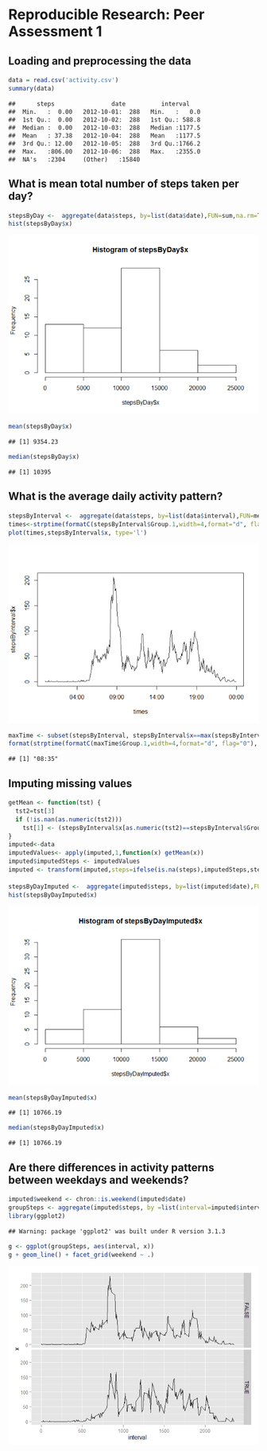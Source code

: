 # Reproducible Research: Peer Assessment 1


## Loading and preprocessing the data

```r
data = read.csv('activity.csv')
summary(data)
```

```
##      steps                date          interval     
##  Min.   :  0.00   2012-10-01:  288   Min.   :   0.0  
##  1st Qu.:  0.00   2012-10-02:  288   1st Qu.: 588.8  
##  Median :  0.00   2012-10-03:  288   Median :1177.5  
##  Mean   : 37.38   2012-10-04:  288   Mean   :1177.5  
##  3rd Qu.: 12.00   2012-10-05:  288   3rd Qu.:1766.2  
##  Max.   :806.00   2012-10-06:  288   Max.   :2355.0  
##  NA's   :2304     (Other)   :15840
```

## What is mean total number of steps taken per day?

```r
stepsByDay <-  aggregate(data$steps, by=list(data$date),FUN=sum,na.rm=TRUE)
hist(stepsByDay$x)
```

![](PA1_template_files/figure-html/mean_values-1.png) 

```r
mean(stepsByDay$x)
```

```
## [1] 9354.23
```

```r
median(stepsByDay$x)
```

```
## [1] 10395
```


## What is the average daily activity pattern?

```r
stepsByInterval <-  aggregate(data$steps, by=list(data$interval),FUN=mean,na.rm=TRUE)
times<-strptime(formatC(stepsByInterval$Group.1,width=4,format="d", flag="0"),'%H%M')
plot(times,stepsByInterval$x, type='l')
```

![](PA1_template_files/figure-html/average_daily-1.png) 

```r
maxTime <- subset(stepsByInterval, stepsByInterval$x==max(stepsByInterval$x))
format(strptime(formatC(maxTime$Group.1,width=4,format="d", flag="0"),'%H%M'),'%H:%M')
```

```
## [1] "08:35"
```
## Imputing missing values

```r
getMean <- function(tst) {
  tst2=tst[3]
  if (!is.nan(as.numeric(tst2))) 
    tst[1] <- (stepsByInterval$x[as.numeric(tst2)==stepsByInterval$Group.1]);
}
imputed<-data
imputedValues<- apply(imputed,1,function(x) getMean(x))
imputed$imputedSteps <- imputedValues
imputed <- transform(imputed,steps=ifelse(is.na(steps),imputedSteps,steps))

stepsByDayImputed <-  aggregate(imputed$steps, by=list(imputed$date),FUN=sum,na.rm=TRUE)
hist(stepsByDayImputed$x)
```

![](PA1_template_files/figure-html/imputed_values-1.png) 

```r
mean(stepsByDayImputed$x)
```

```
## [1] 10766.19
```

```r
median(stepsByDayImputed$x)
```

```
## [1] 10766.19
```

## Are there differences in activity patterns between weekdays and weekends?

```r
imputed$weekend <- chron::is.weekend(imputed$date)
groupSteps <- aggregate(imputed$steps, by =list(interval=imputed$interval,weekend=imputed$weekend),FUN=mean)
library(ggplot2)
```

```
## Warning: package 'ggplot2' was built under R version 3.1.3
```

```r
g <- ggplot(groupSteps, aes(interval, x))
g + geom_line() + facet_grid(weekend ~ .)
```

![](PA1_template_files/figure-html/weekend_difference-1.png) 
